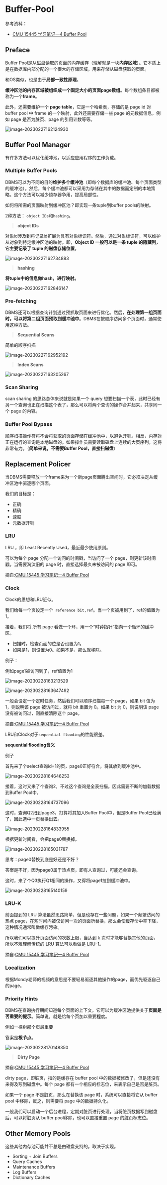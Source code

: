 # Buffer-Pool

参考资料：

- [CMU 15445 学习笔记—4 Buffer Pool](https://mp.weixin.qq.com/s?__biz=MzI0Njg1MTUxOA==&mid=2247485604&idx=1&sn=f1ff04e142d7aeb07d67c4415e860a94&chksm=e9b9ba75dece33633144b1caaaacbf87f71a97cea4112ee1d71efb55f2ba99c6e2b2d0f6bbf2&scene=178&cur_album_id=2001188853730082817#rd)

## Preface

Buffer Pool是从磁盘读取的页面的内存缓存（理解就是一块**内存区域**）。它本质上是在数据库内部分配的一个很大的存储区域，用来存储从磁盘获取的页面。

和OS类似，也是由于**局部一致性原理**。

**缓冲区池的内存区域被组织成一个固定大小的页面page数组**。每个数组条目都被称为一个**frame**。

此外，还需要维护一个 **page table**，它是一个哈希表，存储的是 page id 对 buffer pool 中 frame 的一个映射，此外还需要存储一些 page 的元数据信息，例如 page 是否为脏页、page 的引用计数等等。

![image-20230227162124930](Buffer-Pool.assets/image-20230227162124930.png)

## Buffer  Pool Manager

有许多方法可以优化缓冲池，以适应应用程序的工作负载。

###  Multiple Buffer Pools

DBMS可以为不同的目的**维护多个缓冲池**（即每个数据库的缓冲池、每个页面类型的缓冲池）。然后，每个缓冲池都可以采用为存储在其中的数据而定制的本地策略。这个方法可以减少锁存器争用，提高局部性。

如何将所需的页面映射到缓冲区池？即实现一条tuple到buffer pools的映射。



2种方法： `object IDs`和`hashing`。

> **object IDs**

对象id涉及到将记录id扩展为具有对象标识符。然后，通过对象标识符，可以维护从对象到特定缓冲区池的映射。即，**Object ID 一般可以是一条 tuple 的隐藏列，它主要记录了 tuple 的磁盘存储位置**。

![image-20230227162734883](Buffer-Pool.assets/image-20230227162734883.png)

> **hashing**

**将tuple中的信息做hash，进行映射。**

![image-20230227162846147](Buffer-Pool.assets/image-20230227162846147.png) 

###  Pre-fetching



DBMS还可以根据查询计划通过预抓取页面来进行优化。然后，**在处理第一组页面时，可以将第二组页面预取到缓冲池中**。DBMS在按顺序访问多个页面时，通常使用这种方法。

> **Sequential Scans**

简单的顺序扫描

![image-20230227162952192](Buffer-Pool.assets/image-20230227162952192.png)

> **Index Scans**

![image-20230227163205267](Buffer-Pool.assets/image-20230227163205267.png)

### **Scan Sharing**

scan sharing 的思路总体来说就是如果一个 query 想要扫描一个表，此时已经有另一个查询也正在扫描这个表了，那么可以将两个查询的操作合并起来，共享同一个 page 的内容。

### **Buffer Pool Bypass**

顺序扫描操作符将不会将获取的页面存储在缓冲池中，以避免开销。相反，内存对正在运行的查询是本地磁盘的。如果操作员需要读取磁盘上连续的大页序列，这将非常有力。（**简单来说，不需要Buffer Pool，直接扫磁盘**）

## Replacement Policer

当DBMS需要释放一个frame来为一个新page页面腾出空间时，它必须决定从缓冲区池中驱逐哪个页面。

我们的目标是：

- 正确
- 精确
- 速度
- 元数据开销

### LRU

LRU ，即 Least Recently Used，最近最少使用原则。

可以为每个 page 分配一个访问的时间戳，当访问了一个 page，则更新该时间戳。当需要淘汰旧的 page 时，直接选择最久未被访问的 page 即可。

摘自:[CMU 15445 学习笔记—4 Buffer Pool](https://mp.weixin.qq.com/s?__biz=MzI0Njg1MTUxOA==&mid=2247485604&idx=1&sn=f1ff04e142d7aeb07d67c4415e860a94&chksm=e9b9ba75dece33633144b1caaaacbf87f71a97cea4112ee1d71efb55f2ba99c6e2b2d0f6bbf2&scene=178&cur_album_id=2001188853730082817#rd)

### Clock

Clock的思想和LRU近似。

我们给每一个页设定一个` reference bit,ref`。当一个页被用到了，ref的值置为1。

接着，我们将 所有 page 看做一个环，用一个“时钟指针”指向一个循环的缓冲区。

- 扫描时，检查页面的位是否设置为1。
- 如果是1，则设置为0。如果不是，那么就移除。

例子：

例如page1被访问到了，ref值置为1

![image-20230228163213529](Buffer-Pool.assets/image-20230228163213529.png)

![image-20230228163647492](Buffer-Pool.assets/image-20230228163647492.png)

一般会设定一个定时任务，然后我们可以顺序扫描每一个 page，如果 bit 值为 1，则说明该 page 被访问过，就将 bit 重置为 0。如果 bit 为 0，则说明该 page 没有被访问过，则直接清除这个 page。

摘自:[CMU 15445 学习笔记—4 Buffer Pool](https://mp.weixin.qq.com/s?__biz=MzI0Njg1MTUxOA==&mid=2247485604&idx=1&sn=f1ff04e142d7aeb07d67c4415e860a94&chksm=e9b9ba75dece33633144b1caaaacbf87f71a97cea4112ee1d71efb55f2ba99c6e2b2d0f6bbf2&scene=178&cur_album_id=2001188853730082817#rd)



LRU和Clock对于`sequential flooding`的性能很差。

**sequential flooding含义**

例子

首先来了个select查询id=1的页，page0正好符合，将其放到缓冲池中。



![image-20230228164646253](Buffer-Pool.assets/image-20230228164646253.png)

接着，这时又来了个查询2，不过这个查询是全表扫描。因此需要不断的加载数据到Buffer Pool中。

![image-20230228164737096](Buffer-Pool.assets/image-20230228164737096.png)

这时，查询Q2扫到page3，打算将其加入Buffer Pool中，但是Buffer Pool已经满了，因此选中一页替换出去。

![image-20230228164833955](Buffer-Pool.assets/image-20230228164833955.png)

根据更新时间看，会把page0替换掉。

![image-20230228165031787](Buffer-Pool.assets/image-20230228165031787.png)

思考：page0替换到底是好还是不好？

答案是不好，因为page0属于热点页，即有人查询过，可能还会查询。

这时，来了个Q3执行Q1相同的操作，又得将page1拉到缓冲池中。



![image-20230228165140159](Buffer-Pool.assets/image-20230228165140159.png)

### LRU-K

前面提到的 LRU 算法虽然思路简单，但是也存在一些问题，如果一个频繁访问的热点 page，在短时间内被仅访问一次的页面所替换，那么会使缓存命中率下降，这种情况通常叫做缓存污染。

所以我们可以提升页面访问的次数上限，当达到 k 次时才能够替换其他的页面，所以不难理解传统的 LRU 算法可以看做是 LRU-1。

摘自:[CMU 15445 学习笔记—4 Buffer Pool](https://mp.weixin.qq.com/s?__biz=MzI0Njg1MTUxOA==&mid=2247485604&idx=1&sn=f1ff04e142d7aeb07d67c4415e860a94&chksm=e9b9ba75dece33633144b1caaaacbf87f71a97cea4112ee1d71efb55f2ba99c6e2b2d0f6bbf2&scene=178&cur_album_id=2001188853730082817#rd)

### Localization

根据Mondy老师的视频的意思是不要轻易驱逐其他操作的page，而优先驱逐自己的page。

### Priority Hints

DBMS在查询执行期间知道每个页面的上下文。它可以为缓冲区池提供关于**页面是否重要的提示**。简单说，就是给每个页加以重要程度。

例如一棵树那个页最重要

答案是**根节点**。

![image-20230228170148350](Buffer-Pool.assets/image-20230228170148350.png)

> **Dirty Page**

摘自:[CMU 15445 学习笔记—4 Buffer Pool](https://mp.weixin.qq.com/s?__biz=MzI0Njg1MTUxOA==&mid=2247485604&idx=1&sn=f1ff04e142d7aeb07d67c4415e860a94&chksm=e9b9ba75dece33633144b1caaaacbf87f71a97cea4112ee1d71efb55f2ba99c6e2b2d0f6bbf2&scene=178&cur_album_id=2001188853730082817#rd)

dirty page，即脏页，指的是缓存在 buffer pool 中的数据被修改了，但是还没有来得及写到磁盘中。每个 page 都有一个相应的标志位，来表示自己是否是脏页。

如果一个 page 不是脏页，那么在替换该 page 时，系统可以直接将它从 buffer pool 中移除，反之，则需要将 page 中的数据持久化。

一般我们可以启动一个后台进程，定期对脏页进行处理，当将脏页数据写到磁盘后，可以将脏页从 buffer pool移除，也可以直接重置 page 的脏页标志位。

## Other Memory Pools

这些其他内存池可能并不总是由磁盘支持的。取决于实现。

- Sorting + Join Buffers
- Query Caches
- Maintenance Buffers
- Log Buffers
- Dictionary Caches